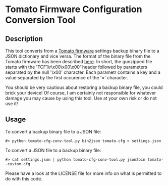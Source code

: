Tomato Firmware Configuration Conversion Tool
=============================================

Description
-----------

This tool converts from a [Tomato firmware](http://www.polarcloud.com/tomato) settings backup binary file to a JSON dictionary and vice versa. The format of the binary file from the Tomato firmware has been described [here](http://www.linksysinfo.org/index.php?threads/read-a-tomato-backup-config-file.33772). In short, the gunzipped file starts with the 'TCF1\r\x00\x00\x00' header followed by parameters separated by the null '\x00' character. Each parametr contains a key and a value separated by the first occurence of the '=' character.

You should be very cautious about restoring a backup binary file, you could brick your device! Of course, I am certainly not responsible for whatever damage you may cause by using this tool. Use at your own risk or do not use it!

Usage
-----
To convert a backup binary file to a JSON file:
```
#> python tomato-cfg-conv-tool.py bin2json tomato.cfg > settings.json
```

To convert a JSON file to a backup binary file:
```
#> cat settings.json | python tomato-cfg-conv-tool.py json2bin tomato--custom.cfg
```

Please have a look at the LICENSE file for more info on what is permitted to do with this code.